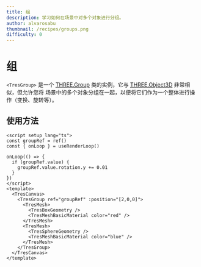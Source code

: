 ```yaml
---
title: 组
description: 学习如何在场景中对多个对象进行分组。
author: alvarosabu
thumbnail: /recipes/groups.png
difficulty: 0
---
```


# 组

`<TresGroup>` 是一个 [THREE.Group](https://threejs.org/docs/#api/zh/objects/Group) 类的实例，它与 [THREE.Object3D](https://threejs.org/docs/#api/zh/objects/Object3D) 非常相似，但允许您将 场景中的多个对象分组在一起，以便将它们作为一个整体进行操作（变换、旋转等）。

## 使用方法

```vue{13,22}
<script setup lang="ts">
const groupRef = ref()
const { onLoop } = useRenderLoop()

onLoop(() => {
  if (groupRef.value) {
    groupRef.value.rotation.y += 0.01
  }
})
</script>
<template>
  <TresCanvas>
    <TresGroup ref="groupRef" :position="[2,0,0]">
      <TresMesh>
        <TresBoxGeometry />
        <TresMeshBasicMaterial color="red" />
      </TresMesh>
      <TresMesh>
        <TresSphereGeometry />
        <TresMeshBasicMaterial color="blue" />
      </TresMesh>
    </TresGroup>
  </TresCanvas>
</template>
```
